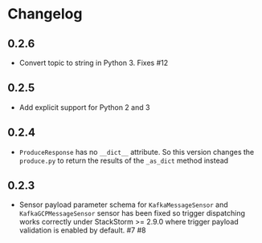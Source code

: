 # Changelog

## 0.2.6

- Convert topic to string in Python 3. Fixes #12

## 0.2.5

- Add explicit support for Python 2 and 3

## 0.2.4

- `ProduceResponse` has no `__dict__` attribute. So this version changes the `produce.py` to return the results of the `_as_dict` method instead

## 0.2.3

- Sensor payload parameter schema for ``KafkaMessageSensor`` and ``KafkaGCPMessageSensor`` sensor
  has been fixed so trigger dispatching works correctly under StackStorm >= 2.9.0 where trigger
  payload validation is enabled by default. #7 #8